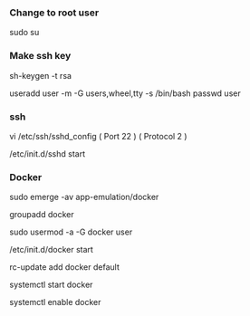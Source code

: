 ### Change to root user
sudo su

### Make ssh key
sh-keygen -t rsa

useradd user -m -G users,wheel,tty -s /bin/bash
passwd user

### ssh

vi /etc/ssh/sshd_config
( Port 22 )
( Protocol 2 )

/etc/init.d/sshd start

### Docker
sudo emerge -av app-emulation/docker

groupadd docker

sudo usermod -a -G docker user

/etc/init.d/docker start

rc-update add docker default

systemctl start docker

systemctl enable docker
